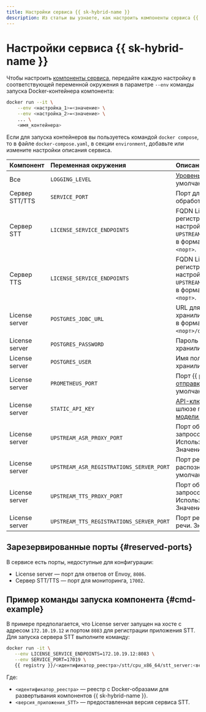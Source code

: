 ```yaml
---
title: Настройки сервиса {{ sk-hybrid-name }}
description: Из статьи вы узнаете, как настроить компоненты сервиса {{ sk-hybrid-name }}.
---
```


# Настройки сервиса {{ sk-hybrid-name }}

Чтобы настроить [компоненты сервиса](architecture.md), передайте каждую настройку в соответствующей переменной окружения в параметре `--env` команды запуска Docker-контейнера компонента:

```bash
docker run --it \
    --env <настройка_1>=<значение> \
    --env <настройка_2>=<значение> \
    ... \
    <имя_контейнера>
```

Если для запуска контейнеров вы пользуетесь командой `docker compose`, то в файле `docker-compose.yaml`, в секции `environment`, добавьте или измените настройки описания сервиса.

| **Компонент**  | **Переменная окружения**                 | **Описание настройки**                                                                                                                                    |
|:---------------|:-----------------------------------------|:----------------------------------------------------------------------------------------------------------------------------------------------------------|
| Все            | `LOGGING_LEVEL`                          | [Уровень логирования](operations/logging.md). Значение по умолчанию — `INFO`.                                                                             |
| Сервер STT/TTS | `SERVICE_PORT`                           | Порт для запросов к сервисам обработки речи и текста.                                                                                                    |
| Сервер STT     | `LICENSE_SERVICE_ENDPOINTS`              | FQDN License server и порт регистрации сервиса, указанный в настройке `UPSTREAM_ASR_REGISTRATIONS_SERVER_PORT`, в формате `<FQDN_License_server>:<порт>`. |
| Сервер TTS     | `LICENSE_SERVICE_ENDPOINTS`              | FQDN License server и порт регистрации сервиса, указанный в настройке `UPSTREAM_TTS_REGISTRATIONS_SERVER_PORT`, в формате `<FQDN_License_server>:<порт>`. |
| License server | `POSTGRES_JDBC_URL`                      | URL для подключения к серверу БД хранилища метрик потребления {{ PG }} в формате `jdbc:postgresql://host:<порт>/database?properties`.                         |
| License server | `POSTGRES_PASSWORD`                      | Пароль для входа на сервер БД хранилища метрик потребления.                                                                                               |
| License server | `POSTGRES_USER`                          | Имя пользователя сервера БД хранилища метрик потребления.                                                                                                 |
| License server | `PROMETHEUS_PORT`                        | Порт {{ prometheus-name }} для [отправки метрик сервиса](monitoring.md). Значение по умолчанию — `8003`.                                                  |
| License server | `STATIC_API_KEY`                         | [API-ключ](../iam/concepts/authorization/api-key.md) для аутентификации на шлюзе приема метрик потребления в [модели лицензирования Cloud Billing](architecture.md#billing)). |
| License server | `UPSTREAM_ASR_PROXY_PORT`                | Порт обслуживания входящих запросов для сервера STT. Используется компонентом Envoy. Значение по умолчанию — `8080`.                                                    |
| License server | `UPSTREAM_ASR_REGISTRATIONS_SERVER_PORT` | Порт регистрации сервиса распознавания речи. Значение по умолчанию — `8087`.                                                                              |
| License server | `UPSTREAM_TTS_PROXY_PORT`                | Порт обслуживания входящих запросов для сервера TTS. Используется компонентом Envoy. Значение по умолчанию — `9080`.                                                    |
| License server | `UPSTREAM_TTS_REGISTRATIONS_SERVER_PORT` | Порт регистрации сервиса синтеза речи. Значение по умолчанию — `9087`.                                                                                    |

## Зарезервированные порты {#reserved-ports}

В сервисе есть порты, недоступные для конфигурации:

* License server — порт для ответов от Envoy, `8086`.
* Сервер STT/TTS — порт для мониторинга, `17002`.

## Пример команды запуска компонента {#cmd-example}

В примере предполагается, что License server запущен на хосте с адресом `172.10.19.12` и портом `8083` для регистрации приложения STT. Для запуска сервера STT выполните команду:

```bash
docker run -it \
   --env LICENSE_SERVICE_ENDPOINTS=172.10.19.12:8083 \
   --env SERVICE_PORT=17019 \
   {{ registry }}/<идентификатор_реестра>/stt/cpu_x86_64/stt_server:<версия_приложения_STT>
```

Где:

* `<идентификатор_реестра>` — реестр с Docker-образами для развертывания компонентов {{ sk-hybrid-name }}.
* `<версия_приложения_STT>` — предоставленная версия сервиса STT.
